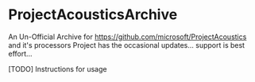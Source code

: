 # ProjectAcousticsArchive

An Un-Official Archive for https://github.com/microsoft/ProjectAcoustics and it's processors
Project has the occasional updates... support is best effort...

[TODO] Instructions for usage
